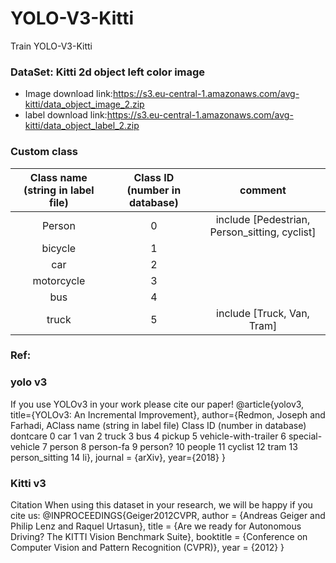 # YOLO-V3-Kitti
Train YOLO-V3-Kitti

### DataSet: Kitti 2d object left color image
* Image download link:https://s3.eu-central-1.amazonaws.com/avg-kitti/data_object_image_2.zip
* label download link:https://s3.eu-central-1.amazonaws.com/avg-kitti/data_object_label_2.zip

### Custom class
|Class name (string in label file)|	Class ID (number in database)|comment|
|:-:|:-:|:-:|
|Person|0|include [Pedestrian, Person_sitting, cyclist]|
|bicycle|1||
|car|2||
|motorcycle|3||
|bus|4||
|truck|5|include [Truck, Van, Tram]|

### Ref:
### yolo v3
If you use YOLOv3 in your work please cite our paper!
@article{yolov3,
  title={YOLOv3: An Incremental Improvement},
  author={Redmon, Joseph and Farhadi, AClass name (string in label file)	Class ID (number in database)
dontcare	0
car	1
van	2
truck	3
bus	4
pickup	5
vehicle-with-trailer	6
special-vehicle	7
person	8
person-fa	9
person?	10
people	11
cyclist	12
tram	13
person_sitting	14
li},
  journal = {arXiv},
  year={2018}
}
### Kitti v3
Citation
When using this dataset in your research, we will be happy if you cite us:
@INPROCEEDINGS{Geiger2012CVPR,
  author = {Andreas Geiger and Philip Lenz and Raquel Urtasun},
  title = {Are we ready for Autonomous Driving? The KITTI Vision Benchmark Suite},
  booktitle = {Conference on Computer Vision and Pattern	Recognition (CVPR)},
  year = {2012}
}
